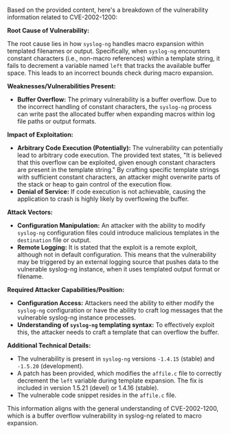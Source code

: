 Based on the provided content, here's a breakdown of the vulnerability information related to CVE-2002-1200:

**Root Cause of Vulnerability:**

The root cause lies in how `syslog-ng` handles macro expansion within templated filenames or output. Specifically, when `syslog-ng` encounters constant characters (i.e., non-macro references) within a template string, it fails to decrement a variable named `left` that tracks the available buffer space. This leads to an incorrect bounds check during macro expansion.

**Weaknesses/Vulnerabilities Present:**

- **Buffer Overflow:** The primary vulnerability is a buffer overflow. Due to the incorrect handling of constant characters, the `syslog-ng` process can write past the allocated buffer when expanding macros within log file paths or output formats.

**Impact of Exploitation:**

- **Arbitrary Code Execution (Potentially):** The vulnerability can potentially lead to arbitrary code execution. The provided text states, "It is believed that this overflow can be exploited, given enough constant characters are present in the template string." By crafting specific template strings with sufficient constant characters, an attacker might overwrite parts of the stack or heap to gain control of the execution flow.
- **Denial of Service:** If code execution is not achievable, causing the application to crash is highly likely by overflowing the buffer.

**Attack Vectors:**

- **Configuration Manipulation:** An attacker with the ability to modify `syslog-ng` configuration files could introduce malicious templates in the `destination` file or output.
- **Remote Logging:** It is stated that the exploit is a remote exploit, although not in default configuration. This means that the vulnerability may be triggered by an external logging source that pushes data to the vulnerable syslog-ng instance, when it uses templated output format or filename.

**Required Attacker Capabilities/Position:**

- **Configuration Access:** Attackers need the ability to either modify the `syslog-ng` configuration or have the ability to craft log messages that the vulnerable syslog-ng instance processes.
- **Understanding of `syslog-ng` templating syntax:**  To effectively exploit this, the attacker needs to craft a template that can overflow the buffer.

**Additional Technical Details:**

- The vulnerability is present in `syslog-ng` versions `-1.4.15` (stable) and `-1.5.20` (development).
- A patch has been provided, which modifies the `affile.c` file to correctly decrement the `left` variable during template expansion. The fix is included in version 1.5.21 (devel) or 1.4.16 (stable).
- The vulnerable code snippet resides in the `affile.c` file.

This information aligns with the general understanding of CVE-2002-1200, which is a buffer overflow vulnerability in syslog-ng related to macro expansion.